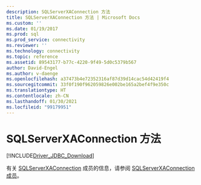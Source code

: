 ```yaml
---
description: SQLServerXAConnection 方法
title: SQLServerXAConnection 方法 | Microsoft Docs
ms.custom: ''
ms.date: 01/19/2017
ms.prod: sql
ms.prod_service: connectivity
ms.reviewer: ''
ms.technology: connectivity
ms.topic: reference
ms.assetid: 89543177-b77c-4220-9f49-5d0c5379b567
author: David-Engel
ms.author: v-daenge
ms.openlocfilehash: a37473b4e72352316af87d39d14cac54d42419f4
ms.sourcegitcommit: 33f0f190f962059826e002be165a2bef4f9e350c
ms.translationtype: HT
ms.contentlocale: zh-CN
ms.lasthandoff: 01/30/2021
ms.locfileid: "99179951"
---
```

# <a name="sqlserverxaconnection-methods"></a>SQLServerXAConnection 方法
[!INCLUDE[Driver_JDBC_Download](../../../includes/driver_jdbc_download.md)]

  有关 [SQLServerXAConnection](../../../connect/jdbc/reference/sqlserverxaconnection-class.md) 成员的信息，请参阅 [SQLServerXAConnection 成员](../../../connect/jdbc/reference/sqlserverxaconnection-members.md)。  
  
  
